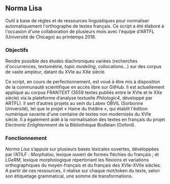 ## Norma Lisa

Outil à base de règles et de ressources linguistiques pour normaliser automatiquement l'orthographe de textes français.
Ce script a été élaboré à l'occasion d'une collaboration de plusieurs mois avec l'équipe d'ARTFL (Université de Chicago) au printemps 2018.

### Objectifs

Rendre possible des études diachroniques variées (recherches d'occurrences, textométrie, _topic modeling_, collocations…) sur des corpus de vaste ampleur, datant du XVIe au XXe siècle.

Ce script, en cours de perfectionnement, est voué à être mis à disposition de la communauté scientifique en accès libre sur GitHub.
Il est actuellement appliqué au corpus FRANTEXT (3559 textes publiés entre le XVIe et le XXe siècle) via la plateforme d’analyse textuelle _Philologic4_, développé par ARTFL).
Il sert d’autres projets au sein du Labex OBVIL (Sorbonne Université), tel que le projet « Haine du théâtre », qui établit l'édition numérique savante d'une centaine de textes non modernisés du XVIe siècle.
Il a également aidé à la normalisation des textes en français du projet _Electronic Enlightenment_ de la Bibliothèque Bodleian (Oxford).

### Fonctionnement

_Norma Lisa_ s’appuie sur plusieurs bases lexicales ouvertes, développées par l’ATILF : _Morphalou_, lexique ouvert de formes fléchies du français ; et _LGeRM_, lexique morphologique répertoriant les flexions et variations orthographiques du moyen-français et du français des XVIe-XVIIe siècles. A partir de ces ressources, il réalise sur chaque mot/token du texte, selon son étiquetage grammatical, une somme de transformations.
